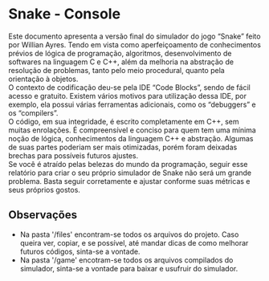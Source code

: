 # Snake - Console

  Este documento apresenta a versão final do simulador do jogo “Snake” feito por Willian Ayres. Tendo em vista como aperfeiçoamento de conhecimentos prévios de lógica de programação, algoritmos, desenvolvimento de softwares na linguagem C e C++, além da melhoria na abstração de resolução de problemas, tanto pelo meio procedural, quanto pela orientação à objetos.<br/>
	O contexto de codificação deu-se pela IDE “Code Blocks”, sendo de fácil acesso e gratuito. Existem vários motivos para utilização dessa IDE, por exemplo, ela possui várias ferramentas adicionais, como os “debuggers” e os “compilers”.<br/>
  O código, em sua integridade, é escrito completamente em C++, sem muitas enrolações.  É compreensível e conciso para quem tem uma mínima noção de lógica, conhecimentos da linguagem C++ e abstração. Algumas de suas partes poderiam ser mais otimizadas, porém foram deixadas brechas para possíveis futuros ajustes.<br/>
Se você é atraído pelas belezas do mundo da programação, seguir esse relatório para criar o seu próprio simulador de Snake não será um grande problema. Basta seguir corretamente e ajustar conforme suas métricas e seus próprios gostos.<br/>

## Observações

  * Na pasta '/files' encontram-se todos os arquivos do projeto. Caso queira ver, copiar, e se possível, até mandar dicas de como melhorar futuros códigos, sinta-se a vontade.
  * Na pasta '/game' encotram-se todos os arquivos compilados do simulador, sinta-se a vontade para baixar e usufruir do simulador.
